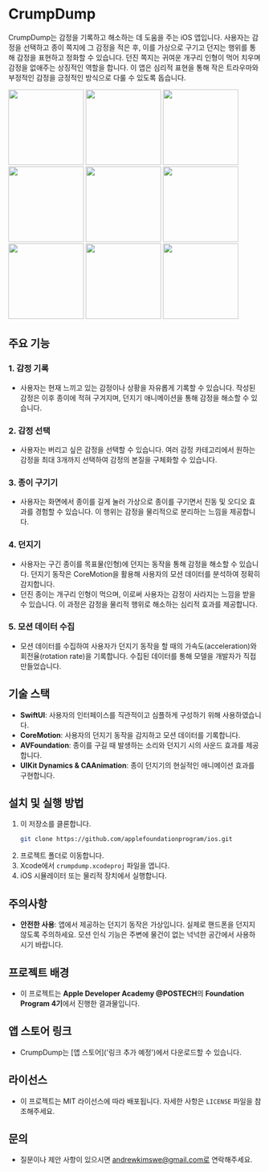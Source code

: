 # CrumpDump

CrumpDump는 감정을 기록하고 해소하는 데 도움을 주는 iOS 앱입니다. 사용자는 감정을 선택하고 종이 쪽지에 그 감정을 적은 후, 이를 가상으로 구기고 던지는 행위를 통해 감정을 표현하고 정화할 수 있습니다. 던진 쪽지는 귀여운 개구리 인형이 먹어 치우며 감정을 없애주는 상징적인 역할을 합니다. 이 앱은 심리적 표현을 통해 작은 트라우마와 부정적인 감정을 긍정적인 방식으로 다룰 수 있도록 돕습니다.

<img src="https://github.com/user-attachments/assets/8c3f3f8c-58d7-4d0b-99d3-5e36d4e34d5a" width="150" style="display:inline-block;">
<img src="https://github.com/user-attachments/assets/615f9747-1199-41b0-ba0b-105c1f87ecfe" width="150" style="display:inline-block;">
<img src="https://github.com/user-attachments/assets/bca1ec21-8970-4795-b4e4-59efa35e4459" width="150" style="display:inline-block;">
<img src="https://github.com/user-attachments/assets/632aa9ba-cdf7-4dce-9809-bd8143b5f097" width="150" style="display:inline-block;">
<img src="https://github.com/user-attachments/assets/47647f2b-7c48-4923-9ba8-c983634687b2" width="150" style="display:inline-block;">
<img src="https://github.com/user-attachments/assets/c389e896-4c4d-4573-a8ef-f1e32da1a7f1" width="150" style="display:inline-block;">
<img src="https://github.com/user-attachments/assets/ff2bd8d4-7985-4a66-9a14-da8215075a05" width="150" style="display:inline-block;">
<img src="https://github.com/user-attachments/assets/1fff4e7f-d5f7-4997-8baa-83cf71d46e6c" width="150" style="display:inline-block;">
<img src="https://github.com/user-attachments/assets/875f4495-e17f-4c22-8d6a-b0654a5ef1b6" width="150" style="display:inline-block;">

## 주요 기능

### 1. 감정 기록
- 사용자는 현재 느끼고 있는 감정이나 상황을 자유롭게 기록할 수 있습니다. 작성된 감정은 이후 종이에 적혀 구겨지며, 던지기 애니메이션을 통해 감정을 해소할 수 있습니다.

### 2. 감정 선택
- 사용자는 버리고 싶은 감정을 선택할 수 있습니다. 여러 감정 카테고리에서 원하는 감정을 최대 3개까지 선택하여 감정의 본질을 구체화할 수 있습니다.

### 3. 종이 구기기
- 사용자는 화면에서 종이를 길게 눌러 가상으로 종이를 구기면서 진동 및 오디오 효과를 경험할 수 있습니다. 이 행위는 감정을 물리적으로 분리하는 느낌을 제공합니다.

### 4. 던지기
- 사용자는 구긴 종이를 목표물(인형)에 던지는 동작을 통해 감정을 해소할 수 있습니다. 던지기 동작은 CoreMotion을 활용해 사용자의 모션 데이터를 분석하여 정확히 감지합니다.
- 던진 종이는 개구리 인형이 먹으며, 이로써 사용자는 감정이 사라지는 느낌을 받을 수 있습니다. 이 과정은 감정을 물리적 행위로 해소하는 심리적 효과를 제공합니다.

### 5. 모션 데이터 수집
- 모션 데이터를 수집하여 사용자가 던지기 동작을 할 때의 가속도(acceleration)와 회전율(rotation rate)을 기록합니다. 수집된 데이터를 통해 모델을 개발자가 직접 만들었습니다.

## 기술 스택
- **SwiftUI**: 사용자의 인터페이스를 직관적이고 심플하게 구성하기 위해 사용하였습니다.
- **CoreMotion**: 사용자의 던지기 동작을 감지하고 모션 데이터를 기록합니다.
- **AVFoundation**: 종이를 구길 때 발생하는 소리와 던지기 시의 사운드 효과를 제공합니다.
- **UIKit Dynamics & CAAnimation**: 종이 던지기의 현실적인 애니메이션 효과를 구현합니다.

## 설치 및 실행 방법
1. 이 저장소를 클론합니다.
   ```bash
   git clone https://github.com/applefoundationprogram/ios.git
   ```
2. 프로젝트 폴더로 이동합니다.
3. Xcode에서 `crumpdump.xcodeproj` 파일을 엽니다.
4. iOS 시뮬레이터 또는 물리적 장치에서 실행합니다.

## 주의사항
- **안전한 사용**: 앱에서 제공하는 던지기 동작은 가상입니다. 실제로 핸드폰을 던지지 않도록 주의하세요. 모션 인식 기능은 주변에 물건이 없는 넉넉한 공간에서 사용하시기 바랍니다.

## 프로젝트 배경
- 이 프로젝트는 **Apple Developer Academy @POSTECH**의 **Foundation Program 4기**에서 진행한 결과물입니다.

## 앱 스토어 링크
- CrumpDump는 [앱 스토어]('링크 추가 예정')에서 다운로드할 수 있습니다.

## 라이선스
- 이 프로젝트는 MIT 라이선스에 따라 배포됩니다. 자세한 사항은 `LICENSE` 파일을 참조해주세요.

## 문의
- 질문이나 제안 사항이 있으시면 andrewkimswe@gmail.com로 연락해주세요.
